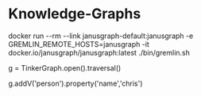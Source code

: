 # Knowledge-Graphs

docker run --rm --link janusgraph-default:janusgraph -e GREMLIN_REMOTE_HOSTS=janusgraph     -it docker.io/janusgraph/janusgraph:latest ./bin/gremlin.sh

g = TinkerGraph.open().traversal()

g.addV('person').property('name','chris')
